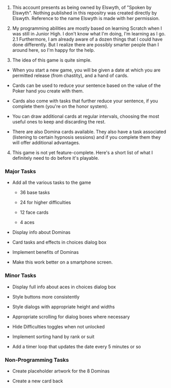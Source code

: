 1.	This account presents as being owned by Elswyth, of "Spoken by Elswyth". Nothing published in this repositry was created directly by Elswyth. Reference to the name Elswyth is made with her permission.

2.	My programming abilities are mostly based on learning Scratch when I was still in Junior High. I don't know what I'm doing, I'm learning as I go.
2.1	Furthermore, I am already aware of a dozen things that I could have done differently. But I realize there are possibly smarter people than I around here, so I'm happy for the help.

3.	The idea of this game is quite simple.
	
  *	When you start a new game, you will be given a date at which you are permitted release (from chastity), and a hand of cards.

  *	Cards can be used to reduce your sentence based on the value of the Poker hand you create with them.

  *	Cards also come with tasks that further reduce your sentence, if you complete them (you're on the honor system).

  *	You can draw additional cards at regular intervals, choosing the most useful ones to keep and discarding the rest.

  *	There are also Domina cards available. They also have a task associated (listening to certain hypnosis sessions) and if you complete them they will offer additional advantages.

4.	This game is not yet feature-complete. Here's a short list of what I definitely need to do before it's playable.

###	Major Tasks
	
* Add all the various tasks to the game

  * 36 base tasks

  * 24 for higher difficulties

  * 12 face cards

  * 4 aces
	
* Display info about Dominas
	
* Card tasks and effects in choices dialog box
	
* Implement benefits of Dominas
	
* Make this work better on a smartphone screen.

###	Minor Tasks

* Display full info about aces in choices dialog box

* Style buttons more consistently

* Style dialogs with appropriate height and widths

* Appropriate scrolling for dialog boxes where necessary

* Hide Difficulties toggles when not unlocked

* Implement sorting hand by rank or suit

* Add a timer loop that updates the date every 5 minutes or so

###	Non-Programming Tasks

* Create placeholder artwork for the 8 Dominas

* Create a new card back

